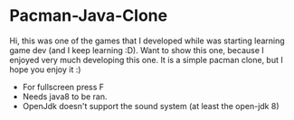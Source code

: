 # Pacman-Java-Clone
Hi, this was one of the games that I developed while was starting learning game dev (and I keep learning :D). Want to show this one, because I enjoyed very much developing this one. It is a simple pacman clone, but I hope you enjoy it :)
- For fullscreen press F
- Needs java8 to be ran.
- OpenJdk doesn't support the sound system (at least the open-jdk 8)
